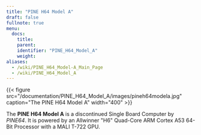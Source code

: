 ```yaml
---
title: "PINE H64 Model A"
draft: false
fullnote: true
menu:
  docs:
    title:
    parent:
    identifier: "PINE_H64_Model_A"
    weight:
aliases:
  - /wiki/PINE_H64_Model-A_Main_Page
  - /wiki/PINE_H64_Model_A
---
```


{{< figure src="/documentation/PINE_H64_Model_A/images/pineh64modela.jpg" caption="The PINE H64 Model A" width="400" >}}

The **PINE H64 Model A** is a discontinued Single Board Computer by _PINE64_. It is powered by an Allwinner "H6" Quad-Core ARM Cortex A53 64-Bit Processor with a MALI T-722 GPU.
